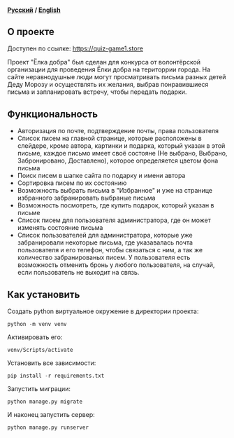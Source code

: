 #### <a href="https://github.com/grimma2/wishtree">Русский</a> / <a href="https://github.com/grimma2/wishtree/blob/main/README-en.md">English</a>

## О проекте

Доступен по ссылке: https://quiz-game1.store

Проект "Ёлка добра" был сделан для конкурса от волонтёрской организации для проведения Ёлки добра на територрии города. 
На сайте неравнодушные люди могут просматривать письма разных детей Деду Морозу и осуществлять их желания, выбрав понравившиеся письма и запланировать встречу, 
чтобы передать подарки.

## Функциональность

- Авторизация по почте, подтверждение почты, права пользователя
- Список писем на главной странице, которые расположены в слейдере, кроме автора, картинки и подарка, который указан в этой письме, каждое письмо имеет своё состояне (Не выбрано, Выбрано, Забронировано, Доставлено), которое определяется цветом фона письма
- Поиск писем в шапке сайта по подарку и имени автора
- Сортировка писем по их состоянию
- Возможность выбрать письма в "Избранное" и уже на странице избранного забранировать выбраные письма
- Возможность посмотреть, где купить подарок, который указан в письме
- Список писем для пользователя администратора, где он может изменять состояние письма
- Список пользователей для администратора, которые уже забранировали некоторые письма, где указавалась почта пользователя и его телефон, чтобы связаться с ним, а так же количество забранированых писем. У пользователя есть возможность отменить бронь у любого пользователя, на случай, если пользователь не выходит на связь.

## Как установить

Создать python виртуальное окружение в директории проекта:
```
python -m venv venv
```
Активировать его:
```
venv/Scripts/activate
```
Установить все зависимости:
```
pip install -r requirements.txt
```
Запустить миграции:
```
python manage.py migrate
```
И наконец запустить сервер:
```
python manage.py runserver
```
